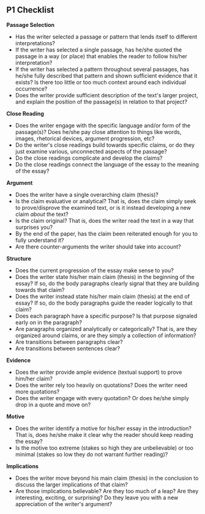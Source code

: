 ## P1 Checklist

**Passage Selection**
- Has the writer selected a passage or pattern that lends itself to different interpretations?
- If the writer has selected a single passage, has he/she quoted the passage in a way (or place) that enables the reader to follow his/her interpretation?
- If the writer has selected a pattern throughout several passages, has he/she fully described that pattern and shown sufficient evidence that it exists? Is there too little or too much context around each individual occurrence?
- Does the writer provide sufficient description of the text's larger project, and explain the position of the passage(s) in relation to that project?

**Close Reading**
- Does the writer engage with the specific language and/or form of the passage(s)? Does he/she pay close attention to things like words, images, rhetorical devices, argument progression, etc?
- Do the writer's close readings build towards specific claims, or do they just examine various, unconnected aspects of the passage?
- Do the close readings complicate and develop the claims?
- Do the close readings connect the language of the essay to the meaning of the essay?

**Argument**
- Does the writer have a single overarching claim (thesis)?
- Is the claim evaluative or analytical? That is, does the claim simply seek to prove/disprove the examined text, or is it instead developing a new claim *about* the text?
- Is the claim original? That is, does the writer read the text in a way that surprises you?
- By the end of the paper, has the claim been reiterated enough for you to fully understand it?
- Are there counter-arguments the writer should take into account?

**Structure**
- Does the current progression of the essay make sense to you?
- Does the writer state his/her main claim (thesis) in the beginning of the essay? If so, do the body paragraphs clearly signal that they are building towards that claim?
- Does the writer instead state his/her main claim (thesis) at the end of essay? If so, do the body paragraphs guide the reader logically to that claim?
- Does each paragraph have a specific purpose? Is that purpose signaled early on in the paragraph?
- Are paragraphs organized analytically or categorically? That is, are they organized around claims, or are they simply a collection of information?
- Are transitions between paragraphs clear?
- Are transitions between sentences clear?

**Evidence**
- Does the writer provide ample evidence (textual support) to prove him/her claim?
- Does the writer rely too heavily on quotations? Does the writer need more quotations?
- Does the writer engage with every quotation? Or does he/she simply drop in a quote and move on?

**Motive**
- Does the writer identify a motive for his/her essay in the introduction? That is, does he/she make it clear why the reader should keep reading the essay?
- Is the motive too extreme (stakes so high they are unbelievable) or too minimal (stakes so low they do not warrant further reading)?

**Implications**
- Does the writer move beyond his main claim (thesis) in the conclusion to discuss the larger implications of that claim?
- Are those implications believable? Are they too much of a leap? Are they interesting, exciting, or surprising? Do they leave you with a new appreciation of the writer's argument?
